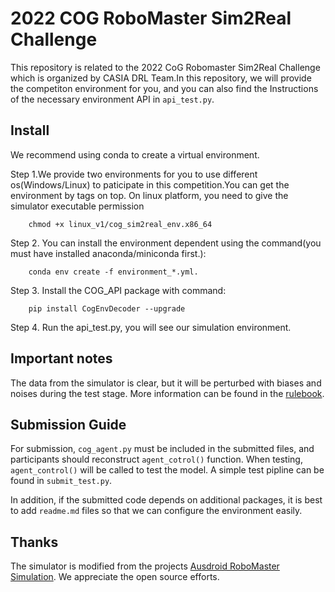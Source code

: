 # 2022 COG RoboMaster Sim2Real Challenge
This repository is related to the 2022 CoG Robomaster Sim2Real Challenge which is organized by CASIA DRL Team.In this repository, we will provide the competiton environment for you, and you can also find the Instructions of the necessary environment API in `api_test.py`.            


## Install

We recommend using conda to create a virtual environment. 

Step 1.We provide two environments for you to use different os(Windows/Linux) to paticipate in this competition.You can get the environment by tags on top.  On linux platform, you need to give the simulator executable permission

        chmod +x linux_v1/cog_sim2real_env.x86_64
        
Step 2. You can install the environment dependent using the command(you must have installed anaconda/miniconda first.):

        conda env create -f environment_*.yml.  

Step 3. Install the COG_API package with command:

        pip install CogEnvDecoder --upgrade

Step 4. Run the api_test.py, you will see our simulation environment.  

## Important notes

The data from the simulator is clear, but it will be perturbed with biases and noises during the test stage. More information can be found in the [rulebook](https://github.com/DRL-CASIA/COG-sim2real-challenge/blob/main/2022%20CoG%20RoboMaster%20Sim2Real%20Challenge%20Rules-CN-v1.4.pdf).

## Submission Guide
For submission, `cog_agent.py` must be included in the submitted files, and participants should reconstruct `agent_cotrol()` function. When testing, `agent_control()` will be called to test the model. A simple test pipline can be found in `submit_test.py`. 

In addition, if the submitted code depends on additional packages, it is best to add `readme.md` files so that we can configure the environment easily.

               
## Thanks

The simulator is modified from the projects [Ausdroid RoboMaster Simulation](https://github.com/Webb-Bing/ARMS_RMUA2021_SImulation). 
We appreciate the open source efforts.

